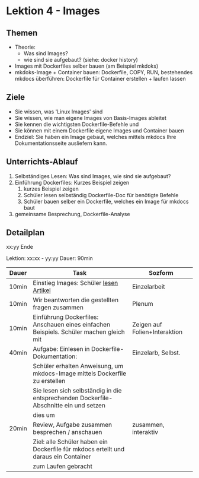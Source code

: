 # Lektion 4 - Images

## Themen

- Theorie:
  - Was sind Images?
  - wie sind sie aufgebaut? (siehe: docker history)
- Images mit Dockerfiles selber bauen (am Beispiel mkdoks)
- mkdoks-Image + Container bauen: Dockerfile, COPY, RUN, bestehendes mkdocs überführen: Dockerfile für Container erstellen + laufen lassen

## Ziele

- Sie wissen, was 'Linux Images' sind
- Sie wissen, wie man eigene Images von Basis-Images ableitet
- Sie kennen die wichtigsten Dockerfile-Befehle und
- Sie können mit einem Dockerfile eigene Images und Container bauen
- Endziel: Sie haben ein Image gebaut, welches mittels mkdocs Ihre Dokumentationsseite ausliefern kann.


## Unterrichts-Ablauf

1. Selbständiges Lesen: Was sind Images, wie sind sie aufgebaut?
2. Einführung Dockerfiles: Kurzes Beispiel zeigen
   1. kurzes Beispiel zeigen
   2. Schüler lesen selbständig Dockerfile-Doc für benötigte Befehle
   3. Schüler bauen selber ein Dockerfile, welches ein Image für mkdocs baut
3. gemeinsame Besprechung, Dockerfile-Analyse



## Detailplan

xx:yy Ende

Lektion: xx:xx - yy:yy
Dauer: 90min

| Dauer | Task                                                                                   | Sozform                       |
| ----- | -------------------------------------------------------------------------------------- | ----------------------------- |
| 10min | Einstieg Images: Schüler [lesen Artikel][1]                                            | Einzelarbeit                  |
| 10min | Wir beantworten die gestellten fragen zusammen                                         | Plenum                        |
| 10min | Einführung Dockerfiles: Anschauen eines einfachen Beispiels. Schüler machen gleich mit | Zeigen auf Folien+Interaktion |
| 40min | Aufgabe: Einlesen in Dockerfile-Dokumentation:                                         | Einzelarb, Selbst.            |
|       | Schüler erhalten Anweisung, um mkdocs-Image mittels Dockerfile zu erstellen            |                               |
|       | Sie lesen sich selbständig in die entsprechenden Dockerfile-Abschnitte ein und setzen  |                               |
|       | dies um                                                                                |                               |
| 20min | Review, Aufgabe zusammen besprechen / anschauen                                        | zusammen, interaktiv          |
|       | Ziel: alle Schüler haben ein Dockerfile für mkdocs ertellt und daraus ein Container    |                               |
|       | zum Laufen gebracht                                                                    |                               |

[1]: https://www.ionos.de/digitalguide/server/knowhow/docker-image/